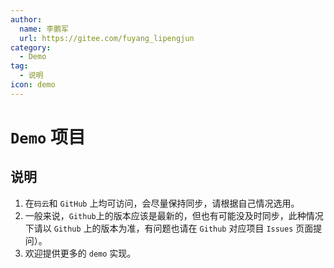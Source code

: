 ```yaml
---
author:
  name: 李鹏军
  url: https://gitee.com/fuyang_lipengjun
category:
  - Demo
tag:
  - 说明
icon: demo
---
```

# `Demo` 项目

## 说明
1. 在`码云`和 `GitHub` 上均可访问，会尽量保持同步，请根据自己情况选用。
2. 一般来说，`Github`上的版本应该是最新的，但也有可能没及时同步，此种情况下请以 `Github` 上的版本为准，有问题也请在 `Github` 对应项目 `Issues` 页面提问）。
3. 欢迎提供更多的 `demo` 实现。
